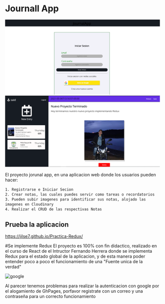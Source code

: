 # Journall App
![journal](https://github.com/JILSE7/Practica-Redux/blob/master/src/assets/foto2.png)
![journal](https://github.com/JILSE7/Practica-Redux/blob/master/src/assets/foto.png)


El proyecto jorunal app, en una aplicacion web donde los usuarios pueden hacer:
```
1. Registrarse e Iniciar Secion
2. Crear notas, las cuales puedes servir como tareas o recordatorios
3. Pueden subir imagenes para identificar sus notas, alojado las imagenes en Cloudinary
4. Realizar el CRUD de las respectivas Notas
```
## Prueba la aplicacion 
 https://jilse7.github.io/Practica-Redux/
 
#Se implemente Redux
El proyecto es 100% con fin didactico, realizado en el curso de React de el Intructor Fernando Herrera donde se implementa Redux para el estado global de la aplicacion, y de esta manera poder entender poco a poco el funcionamiento de una "Fuente unica de la verdad"

 
![google](https://www.google.com/images/branding/googlelogo/1x/googlelogo_white_background_color_272x92dp.png?raw=true)

Al parecer tenemos problemas para realizar la autenticacion con google por el alogamiento de GhPages, porfavor registrate con un correo y una contraseña para un correcto funcionamiento



